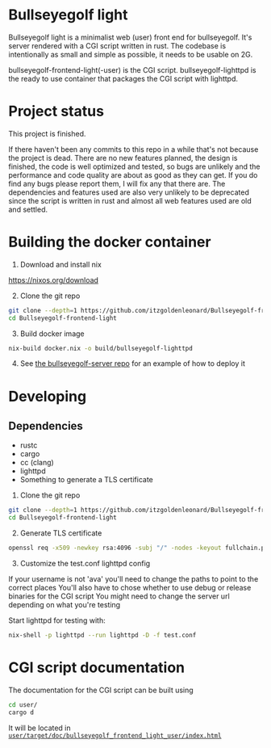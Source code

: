 # Bullseyegolf light

Bullseyegolf light is a minimalist web (user) front end for bullseyegolf. It's server rendered with a CGI script written in rust. The codebase is intentionally as small and simple as possible, it needs to be usable on 2G.

bullseyegolf-frontend-light(-user) is the CGI script. bullseyegolf-lighttpd is the ready to use container that packages the CGI script with lighttpd.


# Project status

This project is finished.

If there haven't been any commits to this repo in a while that's not because the project is dead. There are no new features planned, the design is finished, the code is well optimized and tested, so bugs are unlikely and the performance and code quality are about as good as they can get. If you do find any bugs please report them, I will fix any that there are. The dependencies and features used are also very unlikely to be deprecated since the script is written in rust and almost all web features used are old and settled.

# Building the docker container

1. Download and install nix

<https://nixos.org/download>

2. Clone the git repo

```sh
git clone --depth=1 https://github.com/itzgoldenleonard/Bullseyegolf-frontend-light.git
cd Bullseyegolf-frontend-light
```

3. Build docker image

```sh
nix-build docker.nix -o build/bullseyegolf-lighttpd
```

4. See [the bullseyegolf-server repo](https://github.com/itzgoldenleonard/BullseyeGolf-server/blob/main/docker-compose-lighttpd.yml) for an example of how to deploy it


# Developing

## Dependencies

- rustc
- cargo
- cc (clang)
- lighttpd
- Something to generate a TLS certificate

1. Clone the git repo

```sh
git clone --depth=1 https://github.com/itzgoldenleonard/Bullseyegolf-frontend-light.git
cd Bullseyegolf-frontend-light
```

2. Generate TLS certificate

```sh
openssl req -x509 -newkey rsa:4096 -subj "/" -nodes -keyout fullchain.pem -out fullchain.pem -days 9999
```

3. Customize the test.conf lighttpd config

If your username is not 'ava' you'll need to change the paths to point to the correct places
You'll also have to chose whether to use debug or release binaries for the CGI script
You might need to change the server url depending on what you're testing

Start lighttpd for testing with:

```sh
nix-shell -p lighttpd --run lighttpd -D -f test.conf
```

# CGI script documentation

The documentation for the CGI script can be built using

```sh
cd user/
cargo d
```

It will be located in [`user/target/doc/bullseyegolf_frontend_light_user/index.html`](./user/target/doc/bullseyegolf_frontend_light_user/index.html)

